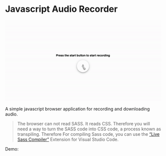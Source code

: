 # Javascript Audio Recorder
![image alt ><](/recorder.gif)

A simple javascript browser application for recording and downloading audio.


> The browser can not read SASS. It reads CSS. Therefore you will need a way to turn the SASS code into CSS code, a process known as transpiling. Therefore For compiling Sass code, you can use the [“Live Sass Compiler”](https://marketplace.visualstudio.com/items?itemName=glenn2223.live-sass) Extension for Visual Studio Code.


Demo: